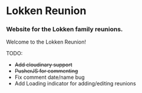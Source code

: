 # Lokken Reunion

### Website for the Lokken family reunions.

Welcome to the Lokken Reunion!

TODO:
  - ~~Add cloudinary support~~
  - ~~PusherJS for commenting~~
  - Fix comment date/name bug
  - Add Loading indicator for adding/editing reunions
